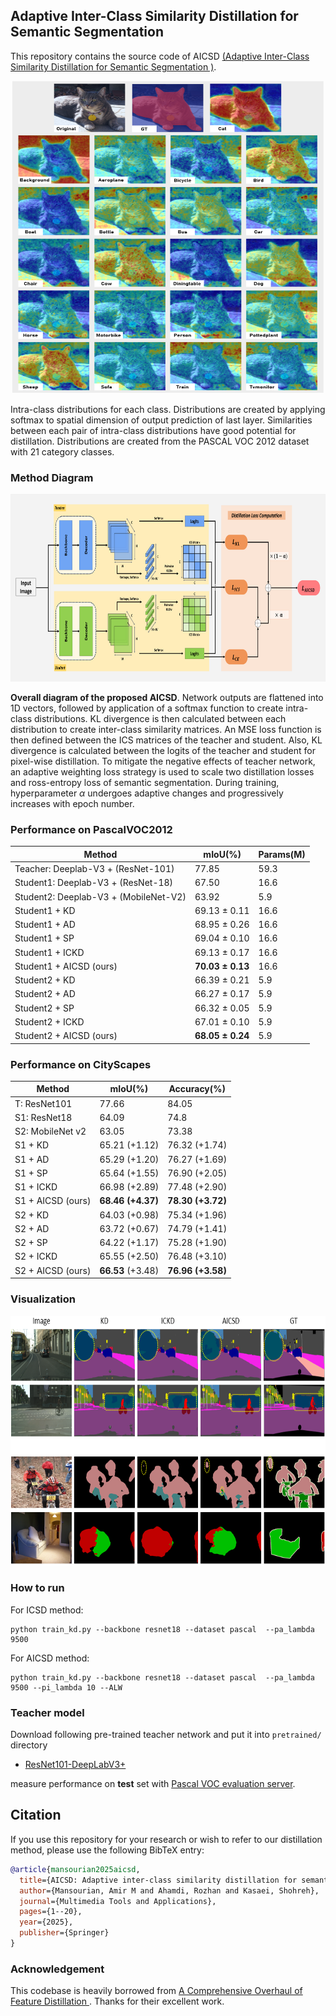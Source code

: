 ## Adaptive Inter-Class Similarity Distillation for Semantic Segmentation 
 This repository contains the source code of AICSD [(Adaptive Inter-Class Similarity Distillation for Semantic Segmentation )](https://arxiv.org/abs/2308.04243).

<p align="center">
 <img src="https://raw.githubusercontent.com/AmirMansurian/AICSD/main/Images/pull_figure_main.png"  width="500" height="500"/>
</p>

 Intra-class distributions for each class. Distributions are created by applying softmax to spatial dimension of output prediction of last layer. Similarities between each pair of intra-class distributions have good potential for distillation. Distributions are created from the PASCAL VOC 2012 dataset with 21 category classes.

### Method Diagram
<img src="https://raw.githubusercontent.com/AmirMansurian/AICSD/main/Images/Method_Diagram.png"  width="700" height="300" />

**Overall diagram of the proposed AICSD**. Network outputs are flattened into 1D vectors, followed by application of a softmax function to create intra-class distributions. KL divergence is then calculated between each distribution to create inter-class similarity matrices. An MSE loss function is then defined between the ICS matrices of the teacher and student. Also, KL divergence is calculated between the logits of the teacher and student for pixel-wise distillation. To mitigate the negative effects of teacher network, an adaptive weighting loss strategy is used to scale two distillation losses and ross-entropy loss of semantic segmentation. During training, hyperparameter $\alpha$ undergoes adaptive changes and progressively increases with epoch number.

### Performance on PascalVOC2012

| Method                               | mIoU(%)            | Params(M) |
| ------------------------------------ | ------------------ | --------- |
| Teacher: Deeplab-V3 + (ResNet-101)   | 77.85              | 59.3      |
| Student1: Deeplab-V3 + (ResNet-18)   | 67.50              | 16.6      |
| Student2: Deeplab-V3 + (MobileNet-V2)| 63.92              | 5.9       |
| Student1 + KD                        | 69.13 ± 0.11       | 16.6      |
| Student1 + AD                        | 68.95 ± 0.26       | 16.6      |
| Student1 + SP                        | 69.04 ± 0.10       | 16.6      |
| Student1 + ICKD                      | 69.13 ± 0.17       | 16.6      |
| Student1 + AICSD (ours)              | **70.03 ± 0.13**  | 16.6      |
| Student2 + KD                        | 66.39 ± 0.21       | 5.9       |
| Student2 + AD                        | 66.27 ± 0.17       | 5.9       |
| Student2 + SP                        | 66.32 ± 0.05       | 5.9       |
| Student2 + ICKD                      | 67.01 ± 0.10       | 5.9       |
| Student2 + AICSD (ours)              | **68.05 ± 0.24**   | 5.9       |


### Performance on CityScapes
| Method            | mIoU(%)  | Accuracy(%) |
| ----------------- | -------- | ----------- |
| T: ResNet101      | 77.66    | 84.05       |
| S1: ResNet18      | 64.09    | 74.8        |
| S2: MobileNet v2  | 63.05    | 73.38       |
| S1 + KD           | 65.21 (+1.12) | 76.32 (+1.74) |
| S1 + AD           | 65.29 (+1.20) | 76.27 (+1.69) |
| S1 + SP           | 65.64 (+1.55) | 76.90 (+2.05) |
| S1 + ICKD         | 66.98 (+2.89) | 77.48 (+2.90) |
| S1 + AICSD (ours) | **68.46 (+4.37)** | **78.30 (+3.72)** |
| S2 + KD           | 64.03 (+0.98) | 75.34 (+1.96)   |
| S2 + AD           | 63.72 (+0.67) | 74.79 (+1.41)   |
| S2 + SP           | 64.22 (+1.17) | 75.28 (+1.90)   |
| S2 + ICKD         | 65.55 (+2.50) | 76.48 (+3.10)   |
| S2 + AICSD (ours) | **66.53** (+3.48) | **76.96 (+3.58)** |

### Visualization
<img src="https://raw.githubusercontent.com/AmirMansurian/AICSD/main/Images/visualization_2.png"   width="700" height="400"/>

### How to run
For ICSD method:
  ```shell
  python train_kd.py --backbone resnet18 --dataset pascal  --pa_lambda 9500
  ```

For AICSD method:
  ```shell
  python train_kd.py --backbone resnet18 --dataset pascal  --pa_lambda 9500 --pi_lambda 10 --ALW
  ```

### Teacher model
Download following pre-trained teacher network and put it into ```pretrained/``` directory
- [ResNet101-DeepLabV3+](https://drive.google.com/file/d/1REgApngVChDZbXrkbYkdI8ziCpApEdot/view?usp=sharing)

 measure performance on **test** set with [Pascal VOC evaluation server](http://host.robots.ox.ac.uk/pascal/VOC/).
 
 ## Citation
If you use this repository for your research or wish to refer to our distillation method, please use the following BibTeX entry:
```bibtex
@article{mansourian2025aicsd,
  title={AICSD: Adaptive inter-class similarity distillation for semantic segmentation},
  author={Mansourian, Amir M and Ahamdi, Rozhan and Kasaei, Shohreh},
  journal={Multimedia Tools and Applications},
  pages={1--20},
  year={2025},
  publisher={Springer}
}
```

### Acknowledgement
This codebase is heavily borrowed from [A Comprehensive Overhaul of Feature Distillation ](https://github.com/clovaai/overhaul-distillation). Thanks for their excellent work.
